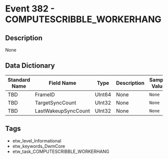 # Event 382 - COMPUTESCRIBBLE_WORKERHANG

## Description
None

## Data Dictionary
|Standard Name|Field Name|Type|Description|Sample Value|
|---|---|---|---|---|
|TBD|FrameID|UInt64|None|`None`|
|TBD|TargetSyncCount|UInt32|None|`None`|
|TBD|LastWakeupSyncCount|UInt32|None|`None`|

## Tags
* etw_level_Informational
* etw_keywords_DwmCore
* etw_task_COMPUTESCRIBBLE_WORKERHANG